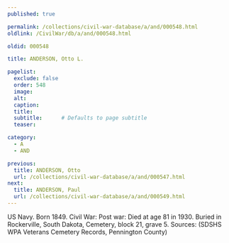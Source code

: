 ```yaml
---
published: true

permalink: /collections/civil-war-database/a/and/000548.html
oldlink: /CivilWar/db/a/and/000548.html

oldid: 000548

title: ANDERSON, Otto L.

pagelist:
  exclude: false
  order: 548
  image: 
  alt:
  caption:
  title:
  subtitle:      # Defaults to page subtitle
  teaser:

category: 
  - A 
  - AND

previous:
  title: ANDERSON, Otto
  url: /collections/civil-war-database/a/and/000547.html  
next:
  title: ANDERSON, Paul
  url: /collections/civil-war-database/a/and/000549.html   
---
```

US Navy. Born 1849. Civil War: Post war: Died at age 81 in 1930. Buried in Rockerville, South Dakota, Cemetery, block 21, grave 5. Sources: (SDSHS WPA Veterans Cemetery Records, Pennington County)